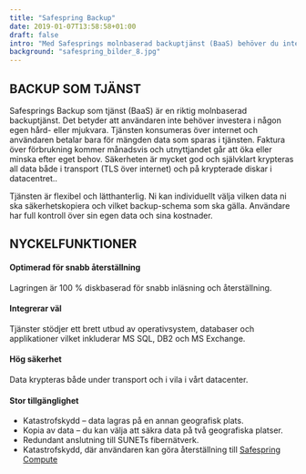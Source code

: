 ```yaml
---
title: "Safespring Backup"
date: 2019-01-07T13:58:58+01:00
draft: false
intro: "Med Safesprings molnbaserad backuptjänst (BaaS) behöver du inte investera i egen hård- eller mjukvara. Betala bara för mängden data som sparas i tjänsten!"
background: "safespring_bilder_8.jpg"
---
```

## BACKUP SOM TJÄNST
Safesprings Backup som tjänst (BaaS) är en riktig molnbaserad backuptjänst. Det betyder att användaren inte behöver investera i någon egen hård- eller mjukvara. Tjänsten konsumeras över internet och användaren betalar bara för mängden data som sparas i tjänsten. Faktura över förbrukning kommer månadsvis och utnyttjandet går att öka eller minska efter eget behov. Säkerheten är mycket god och självklart krypteras all data både i transport (TLS över internet) och på krypterade diskar i datacentret..

Tjänsten är flexibel och lätthanterlig. Ni kan individuellt välja vilken data ni ska säkerhetskopiera och vilket backup-schema som ska gälla. Användare har full kontroll över sin egen data och sina kostnader.

<div class="sb-content-bottom">
  <h2 class="content-heading">NYCKELFUNKTIONER</h2>
  <div class="sb-grid">
    <div class="sb-top">
      <h4 class="sb-heading">Optimerad för snabb återställning</h4>
      <p class="sb-body">Lagringen är 100 % diskbaserad för snabb inläsning och återställning.</p>
    </div>
    <div class="sb-middle">
      <h4 class="sb-heading">Integrerar väl</h4>
      <p class="sb-body">Tjänster stödjer ett brett utbud av operativsystem, databaser och applikationer vilket inkluderar MS SQL, DB2 och MS Exchange.</p>
    </div>
    <div class="sb-middle">
      <h4 class="sb-heading">Hög säkerhet</h4>
      <p class="sb-body">Data krypteras både under transport och i vila i vårt datacenter.</p>
    </div>
    <div class="sb-bottom">
      <h4 class="sb-heading">Stor tillgänglighet</h4>
      <ul>
        <li><span class="sb-body">Katastrofskydd – data lagras på en annan geografisk plats.</span></li>
        <li><span class="sb-body">Kopia av data – du kan välja att säkra data på två geografiska platser.</span></li>
        <li><span class="sb-body">Redundant anslutning till SUNETs fibernätverk.</span></li>
        <li><span class="sb-body">Katastrofskydd, där användaren kan göra återställning till <a href="">Safespring Compute</span></a></li>
      </ul>
    </div>
  </div>
</div>
